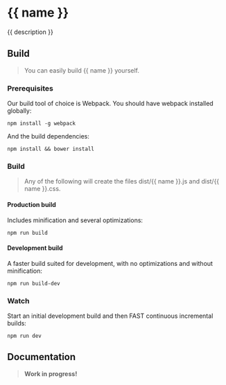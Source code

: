 # {{ name }}

{{ description }}

## Build

> You can easily build {{ name }} yourself.

### Prerequisites

Our build tool of choice is Webpack. You should have webpack installed globally:

	npm install -g webpack

And the build dependencies:

	npm install && bower install
	
### Build

> Any of the following will create the files dist/{{ name }}.js and dist/{{ name }}.css.

#### Production build

Includes minification and several optimizations:

	npm run build

#### Development build

A faster build suited for development, with no optimizations and without minification:

	npm run build-dev
	
### Watch

Start an initial development build and then FAST continuous incremental builds:

	npm run dev
	
## Documentation

> **Work in progress!**